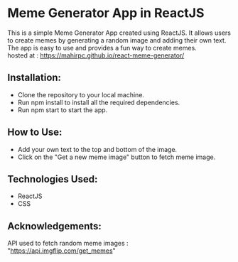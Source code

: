 # Meme Generator App in ReactJS

This is a simple Meme Generator App created using ReactJS. It allows users to create memes by generating a random image and adding their own text. The app is easy to use and provides a fun way to create memes.  
hosted at : https://mahirpc.github.io/react-meme-generator/

## Installation:
- Clone the repository to your local machine.  
- Run npm install to install all the required dependencies.  
- Run npm start to start the app.  

## How to Use:
- Add your own text to the top and bottom of the image. 
- Click on the "Get a new meme image" button to fetch meme image.  

## Technologies Used:  
- ReactJS   
- CSS   

## Acknowledgements:  
API used to fetch random meme images : "https://api.imgflip.com/get_memes"  
